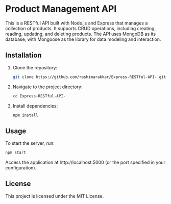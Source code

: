 # Product Management API
This is a RESTful API built with Node.js and Express that manages a collection of products. It supports CRUD operations, including creating, reading, updating, and deleting products. The API uses MongoDB as its database, with Mongoose as the library for data modeling and interaction.

## Installation

1. Clone the repository:
   ```bash
   git clone https://github.com/rashimarakkar/Express-RESTful-API-.git
   ```

2. Navigate to the project directory:
   ```bash
   cd Express-RESTful-API-
   ```

3. Install dependencies:
   ```bash
   npm install
   ```

## Usage

To start the server, run:

```bash
npm start
```

Access the application at http://localhost:5000 (or the port specified in your configuration).

## License

This project is licensed under the MIT License.